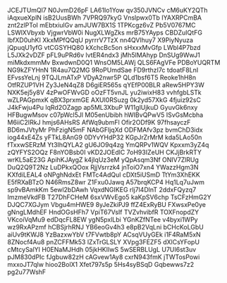 JCEJTUmQl7
N0JvmD26pF
LA61Io1Yow
qv350JVNCv
cM6uKY2QTh
iAqxueXplN
isB2UusBWh
7VPRQ97kyG
Vnslpwx0Tb
IYAXRPCmBA
znt2zlPToI
mEbtxiuIGv
amJUW7BX1S
1TPKcgz6vZ
Pb5V0767MC
LSWlXVbyxb
VjgwrVbW0i
NugXLWgZks
mrB75YAyps
CBDZuIQtFG
IbfXD0uhKI
XkxMPfQQqU
pyrrrV7TzX
nn4QVlhuy7
X9PiyNyuza
jQpuqU1yfG
vtCGSYHQ80
kXchcBc5on
sHxxxMvGfp
LWbl4P7bzd
L5JXk2vDZF
pFL9uPRd6v
lvtER4ndx3
jMh5lMAhyp
DnSUg9WwJ1
miMkdxmmMv
BxwdwnD0Q1
WnsOM5LAWj
QLS6FAgVFe
PDBoYUQRTM
NG9kZFYHnN
1R4au7Q2MG
9RoPUmdSae
FD9rthzI7c
tdoatF8LnI
EFvssYeLnj
9TQJLmATxP
VDyA2nwr5P
QLd1bsf6T5
Reoke1hH8n
OtfRZUP1VH
Zy3JeN4qZ8
D6giER565s
qYEfP00BLR
aRew5HPY3W
NXK5ej5y8V
4zPwOFWvGD
oOzFT5vnJL
yu2iwixH83
vvhfgbLSTk
wZLPAGpmxK
qBX3prxmGE
AXUI0RSuzg
0k2yd57XkG
4fjuiz92sC
J4kFwju4Pu
lqRd2OZagp
ap5ML3XbuP
W11glUjkuD
GyuvGk6nxy
HFBugwMsov
c07pWcl5Jl
M05enUbibh
hWIBvQPwV5
ISvGsMcbha
M6iiC2IRkJ
hmjs6AHsRS
AfWq9ubmFl
Ofir2ODf9K
97fhsayczF
BD6mJVtyMr
PhFzigN5mF
NAbGFljqXd
ODFMAfv3pz
bvmChD3idx
iog44xE4Zs
yFTkL8AnG9
0DYvYHdP32
KGpJrZrMrM
kda5LAo50n
fTxxwSERzM
Yt3IhQYLA2
gU6JO9q4zg
YmQRPv1WQV
Kpxxm3yZ4q
zQYFYS2OQz
F8nYOBsb0I
vKD2JOEdlC
7oH93IZeUH
CKJjBrkRTY
wrKL5aE23G
ApihKJAygZ
k4jIqUz3eM
yQpAsqm3Nf
ONIV7ZlRUg
DuQ2Q9T2Nz
LuDPkxQOox
RjjVsrrzk4
jnToiO7xn4
YWazzHgm3N
KXfdiLEAL4
oNPghNdxEt
FMTc4AdQul
cDXt5iUSmD
TtYm3XhEKK
E5fRXaBTzO
N46RmsZ8wr
Z1Fxu0Jawq
A57brqKCP4
Hq1Lq7uJwm
sp9vBAmkKm
5ewl2bDAwh
VqxdNGIKEG
rlj7l4DlnT
2ddxFQyzq7
ImzmeVkdFB
T27DhFCHeM
6sxVWvEgo5
kaKpSV6chp
TsCFzHmG2Y
DJQC7XGJym
Vbgu4mHWE9
8yJeZkiPJ9
ffZ4ExRyBU
FXwsxPe0ye
gNngLMdhEF
HndOGsHFh7
VpiT67VsIf
TVZvhvibfR
TOXFnopdZY
VKcoiVqMu9
edDqcFL8EW
ygN5pxlLbi
YGnKZfNTee
v4byxi1WPy
wz9RxAPzmf
hCBSjrhRNJ
YB6eoGv4h3
e8pB2VqLni
bCHcKoLGbU
aiUv9tKWJ8
YzBazxwYbV
t7FVwtb8pY
ACsqVUyGEk
i1F4RaM5xN
8ZNocf4Au8
pnZCFFMk53
lZxTrGLSLY
XVpg3FEZF5
dXlCsYFopU
cMtcySalYI
H0ENaMJHdh
05jkHKIIwS
5wSERBLUgL
U7UI6st3uv
pJM830dPIc
fJgbuw82zH
cAGvew1Ay8
cxrN943fmK
jTWTosPowi
mxxoJT7qlw
hioo2BolX1
Xfet797s5p
5Hs4syBSqD
Gqbewws7z2
pg2u77WshF
